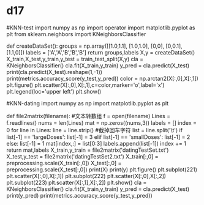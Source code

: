 # d17

#KNN-test
import numpy as np
import operator
import matplotlib.pyplot as plt
from sklearn.neighbors import KNeighborsClassifier

def createDataSet():
    groups = np.array([[1.0,1.1],
                       [1.0,1.0],
                       [0,0],
                      [0,0.1],
                       [1.1,0]])
    labels = ['A','A','B','B','B']
    return groups,labels
X,y = createDataSet()
X_train,X_test,y_train,y_test = train_test_split(X,y)
cla = KNeighborsClassifier()
cla.fit(X_train,y_train)
y_pred = cla.predict(X_test)
print(cla.predict(X_test).reshape(1,-1))
print(metrics.accuracy_score(y_test,y_pred))
color = np.arctan2(X[:,0],X[:,1])
plt.figure()
plt.scatter(X[:,0],X[:,1],c=color,marker='o',label='x')
plt.legend(loc='upper left')
plt.show()

#KNN-dating
import numpy as np
import matplotlib.pyplot as plt

def file2matrix(filename):              #文本转数组
    f = open(filename)
    Lines = f.readlines()
    nums = len(Lines)
    mat = np.zeros((nums,3))
    labels = []
    index = 0
    for line in Lines:
        line = line.strip()               #截掉回车字符
        list = line.split('\t')
        if list[-1] == 'largeDoses':
            list[-1] = 3
        elif list[-1] == 'smallDoses':
            list[-1] = 2
        else:
            list[-1] = 1
        mat[index,:] = list[0:3]
        labels.append(list[-1])
        index += 1
    return mat,labels
X_train,y_train = file2matrix('datingTestSet.txt')
X_test,y_test = file2matrix('datingTestSet2.txt')
X_train[:,0] = preprocessing.scale(X_train[:,0])
X_test[:,0] = preprocessing.scale(X_test[:,0])
print(X)
print(y)
plt.figure()
plt.subplot(221)
plt.scatter(X[:,0],X[:,1])
plt.subplot(222)
plt.scatter(X[:,0],X[:,2])
plt.subplot(223)
plt.scatter(X[:,1],X[:,2])
plt.show()
cla = KNeighborsClassifier()
cla.fit(X_train,y_train)
y_pred = cla.predict(X_test)
print(y_pred)
print(metrics.accuracy_score(y_test,y_pred))
